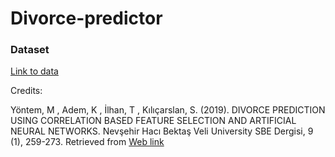 # Divorce-predictor
### Dataset

[Link to data](https://archive.ics.uci.edu/ml/datasets/Divorce+Predictors+data+set)

Credits:

Yöntem, M , Adem, K , İlhan, T , Kılıçarslan, S. (2019). DIVORCE PREDICTION USING CORRELATION BASED FEATURE SELECTION AND ARTIFICIAL NEURAL NETWORKS. Nevşehir Hacı Bektaş Veli University SBE Dergisi, 9 (1), 259-273. Retrieved from [Web link](https://dergipark.org.tr/en/pub/nevsosbilen/issue/46568/549416) 
